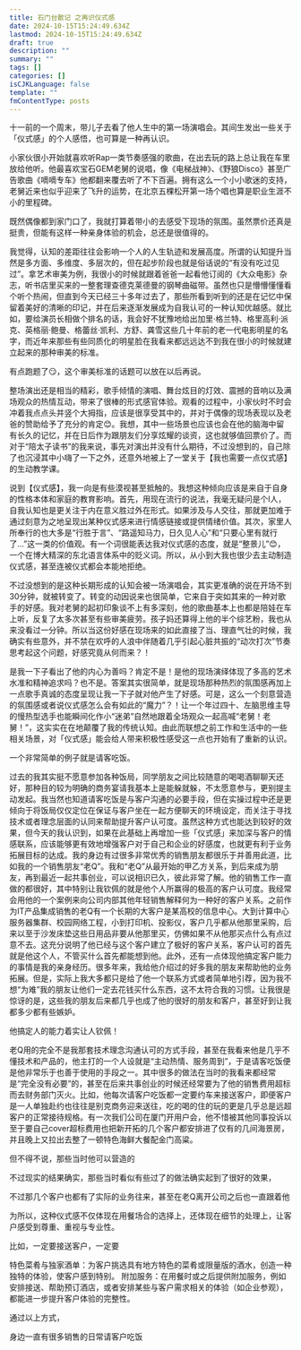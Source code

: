 ```yaml
---
title: 石门台散记 之再识仪式感
date: 2024-10-15T15:24:49.634Z
lastmod: 2024-10-15T15:24:49.634Z
draft: true
description: ""
summary: ""
tags: []
categories: []
isCJKLanguage: false
template: ""
fmContentType: posts
---
```


十一前的一个周末，带儿子去看了他人生中的第一场演唱会。其间生发出一些关于「仪式感」的个人感悟，也可算是一种再认识。

小家伙很小开始就喜欢听Rap一类节奏感强的歌曲，在出去玩的路上总让我在车里放给他听。他最喜欢宝石GEM老舅的说唱，像《电梯战神》、《野狼Disco》甚至广告歌曲《嘀嘀专车》他都翻来覆去听了不下百遍。拥有这么一个小小歌迷的支持，老舅近来也似乎迎来了飞升的运势，在北京五棵松开第一场个唱也算是职业生涯不小的里程碑。

既然偶像都到家门口了，我就打算着带小的去感受下现场的氛围。虽然票价还真是挺贵，但能有这样一种亲身体验的机会，总还是很值得的。

我觉得，认知的差距往往会影响一个人的人生轨迹和发展高度。所谓的认知提升当然是多方面、多维度、多层次的，但在起步阶段也就是俗话说的“有没有吃过见过”。拿艺术审美为例，我很小的时候就跟着爸爸一起看他订阅的《大众电影》杂志，听书店里买来的一整套理查德克莱德曼的钢琴曲磁带。虽然也只是懵懵懂懂看个听个热闹，但直到今天已经三十多年过去了，那些所看到听到的还是在记忆中保留着美好的清晰的印记，并在后来逐渐发展成为自我认可的一种认知优越感。就比如，要给演员长相做个排名的话，我会好不犹豫地给出加里·格兰特、格里高利·派克、英格丽·鲍曼、格蕾丝·凯利、方舒、龚雪这些几十年前的老一代电影明星的名字，而近年来那些有些同质化的明星脸在我看来都远远达不到我在很小的时候就建立起来的那种审美的标准。

有点跑题了😏，这个审美标准的话题可以放在以后再说。

整场演出还是相当的精彩，歌手倾情的演唱、舞台炫目的灯效、震撼的音响以及满场观众的热情互动，带来了很棒的形式感官体验。观看的过程中，小家伙时不时会冲着我点点头并竖个大拇指，应该是很享受其中的，并对于偶像的现场表现以及老爸的赞助给予了充分的肯定😊。我想，其中一些场景也应该也会在他的脑海中留有长久的记忆，并在日后作为跟朋友们分享炫耀的谈资，这也就够值回票价了。而对于“陪太子读书”的我来说，事先对演出并没有什么期待，不过没想到的，自己除了也沉浸其中小嗨了一下之外，还意外地被上了一堂关于【我也需要一点仪式感】的生动教学课。

说到【仪式感】，我一向是有些漠视甚至抵触的。我想这种倾向应该是来自于自身的性格本体和家庭的教育影响。首先，用现在流行的说法，我毫无疑问是个I人，自我认知也是更关注于内在意义胜过外在形式。如果涉及与人交往，那就更加难于通过刻意为之地呈现出某种仪式感来进行情感链接或提供情绪价值。其次，家里人所奉行的也大多是“行胜于言”、“路遥知马力，日久见人心”和“只要心里有就行了...”这一类的价值观。有一个词很能表达我对仪式感的态度，就是“整景儿”😊，一个在博大精深的东北语言体系中的贬义词。所以，从小到大我也很少去主动制造仪式感，甚至连被仪式都会本能地拒绝。

不过没想到的是这种长期形成的认知会被一场演唱会，其实更准确的说在开场不到30分钟，就被转变了。转变的动因说来也很简单，它来自于突如其来的一种对歌手的好感。我对老舅的起初印象谈不上有多深刻，他的歌曲基本上也都是陪娃在车上听，反复了太多次甚至有些审美疲劳。孩子妈还算得上他的半个综艺粉，我也从来没看过一分钟。所以当这份好感在现场来的如此直接了当、理直气壮的时候，我确实有些意外，并不禁在欢呼的人浪中伴随着几乎引起心脏共振的“动次打次”节奏思考起这个问题，好感究竟从何而来？！

是我一下子看出了他的内心为善吗？肯定不是！是他的现场演绎体现了多高的艺术水准和精神追求吗？也不是。答案其实很简单，就是现场那种热烈的氛围感再加上一点歌手真诚的态度呈现让我一下子就对他产生了好感。可是，这么一个刻意营造的氛围感或者说仪式感怎么会有如此的“魔力”？！让一个年过四十、左脑思维主导的慢热型选手也能瞬间化作小“迷弟”自然地跟着全场观众一起高喊“老舅！老舅！”，这实实在在地颠覆了我的传统认知。由此而联想之前工作和生活中的一些相关场景，对「仪式感」能会给人带来积极性感受这一点也开始有了重新的认识。

一个非常简单的例子就是请客吃饭。

过去的我其实挺不愿意参加各种饭局，同学朋友之间比较随意的喝喝酒聊聊天还好，那种目的较为明确的商务宴请我基本上是能躲就躲，不太愿意参与，更别提主动发起。我当然也知道请客吃饭是与客户沟通的必要手段，但在实操过程中还是更倾向于将饭局仅仅定位在保证与客户坐在一起方便聊天的环境设定，而关注于寻找技术或者理念层面的认同来帮助提升客户认可度。虽然这种方式也能达到较好的效果，但今天的我认识到，如果在此基础上再增加一些「仪式感」来加深与客户的情感联系，应该能够更有效地增强客户对于自己和企业的好感度，也就更有利于业务拓展目标的达成。我的身边有过很多非常优秀的销售朋友都很乐于并善用此道，比如我的一个销售朋友“老Q”。我和“老Q”从最开始的甲乙方关系，到后来成为朋友，再到最近一起共事创业，可以说相识已久，彼此非常了解。他的销售工作一直做的都很好，其中特别让我钦佩的就是他个人所赢得的极高的客户认可度。我经常会用他的一个案例来向公司内部其他年轻销售解释何为一种好的客户关系。之前作为IT产品集成销售的老Q有一个长期的大客户是某高校的信息中心。大到计算中心服务器集群、校园网络工程，小到打印机、投影仪，客户几乎都从他那里采购，后来以至于沙发床垫这些日用品非要从他那里买，仿佛如果不从他那买点什么有点过意不去。这充分说明了他已经与这个客户建立了极好的客户关系，客户认可的首先就是他这个人，不管买什么首先都能想到他。此外，还有一点体现他搞定客户能力的事情是我的亲身经历。很多年来，我给他介绍过的好多我的朋友来帮助他的业务拓展。但是，实际上我大多都只是给了他一个联系方式或者简单地引荐，因为我不想“为难”我的朋友让他们一定去花钱买什么东西，这不太符合我的习惯。让我很是惊讶的是，这些我的朋友后来都几乎也成了他的很好的朋友和客户，甚至好到让我都多少都有些嫉妒。

他搞定人的能力着实让人钦佩！

老Q用的完全不是我那套技术理念沟通认可的方式手段，甚至在我看来他是几乎不懂技术和产品的，他主打的一个人设就是“主动热情、服务周到”，于是请客吃饭便是他非常乐于也善于使用的手段之一。其中很多的做法在当时的我看来都经常是“完全没有必要”的，甚至在后来共事创业的时候还经常要为了他的销售费用超标而去财务部门灭火。比如，他每次请客户吃饭都一定要约车来接送客户，即便客户是一人单独赴约也往往是别克商务迎来送往，吃的喝的住的玩的更是几乎总是远超客户的正常接待规格。有一次我们公司在厦门开用户会，他不惜被其他同事投诉以至于要自己cover超标费用也把新开拓的几个客户都安排进了仅有的几间海景房，并且晚上又拉出去整了一顿特色海鲜大餐配金门高粱。

但不得不说，那些当时他可以营造的

不过现实的结果确实，那些当时看似有些过了的做法确实起到了很好的效果，


不过那几个客户也都有了实际的业务往来，甚至在老Q离开公司之后也一直跟着他


为所以，这种仪式感不仅体现在用餐场合的选择上，还体现在细节的处理上，让客户感受到尊重、重视与专业性。

比如，一定要接送客户，一定要

特色菜肴与独家酒单：为客户挑选具有地方特色的菜肴或限量版的酒水，创造一种独特的体验，使客户感到特别。
附加服务：在用餐时或之后提供附加服务，例如安排接送、帮助预订酒店，或者安排某些与客户需求相关的体验（如企业参观），都能进一步提升客户体验的完整性。

通过以上方式，

身边一直有很多销售的日常请客户吃饭